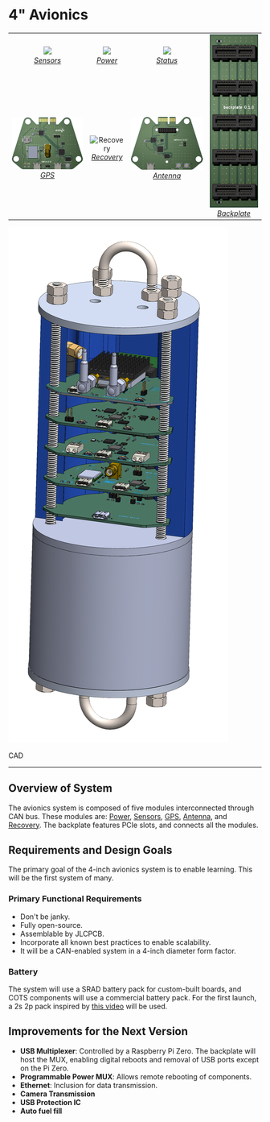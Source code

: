 # 4" Avionics

<style>
/* Disable background highlight on hover */
table tr:hover, table td:hover {
  background-color: transparent !important;
}

/* Prevent text selection when hovering */
table, table * {
  user-select: none;
}
</style>

<div align="center">
  <table>
    <!-- First Row -->
    <tr>
      <td align="center" style="vertical-align: middle;">
        <img src="https://raw.githubusercontent.com/sonicavionics/4in-sensors/refs/heads/main/images/board.front.png" style="height:auto; width:300px;" />
        <br />
        <a href="PCB-Modules/sensors/"><i>Sensors</i></a>
      </td>
      <td align="center" style="vertical-align: middle;">
        <img src="https://raw.githubusercontent.com/sonicavionics/4in-power/refs/heads/main/images/board.front.png" style="height:auto; width:300px;" />
        <br />
        <a href="PCB-Modules/power/"><i>Power</i></a>
      </td>
      <td align="center" style="vertical-align: middle;">
        <img src="https://raw.githubusercontent.com/sonicavionics/4in-status/refs/heads/main/images/board.front.png" style="height:auto; width:300px;" />
        <br />
        <a href="PCB-Modules/status/"><i>Status</i></a>
      </td>
      <!-- Extra column cell with rowspan -->
      <td rowspan="2" align="center" style="vertical-align: middle;">
        <img src="https://raw.githubusercontent.com/sonicavionics/4in-backplate/refs/heads/main/images/board.front.png" alt="Longer Image" style="height:auto; width:150px;" />
        <br />
        <a href="PCB-Modules/backplate/"><i>Backplate</i></a>
      </td>
    </tr>
    <!-- Second Row -->
    <tr>
      <td align="center" style="vertical-align: middle;">
        <img src="https://raw.githubusercontent.com/sonicavionics/4in-gps/refs/heads/main/images/board.front.png" alt="GPS" style="height:auto; width:300px;" />
        <br />
        <a href="PCB-Modules/gps/"><i>GPS</i></a>
      </td>
      <td align="center" style="vertical-align: middle;">
        <img src="https://raw.githubusercontent.com/sonicavionics/4in-recovery/refs/heads/main/images/board.front.png" alt="Recovery" style="height:auto; width:300px;" />
        <br />
        <a href="PCB-Modules/recovery/"><i>Recovery</i></a>
      </td>
      <td align="center" style="vertical-align: middle;">
        <img src="https://raw.githubusercontent.com/sonicavionics/4in-antenna/refs/heads/main/images/board.front.png" alt="Antenna" style="height:auto; width:300px;" />
        <br />
        <a href="PCB-Modules/antenna/"><i>Antenna</i></a>
      </td>
    </tr>
  </table>
</div>

![alt text](https://raw.githubusercontent.com/sonicavionics/4in-avionics/refs/heads/main/exports/images/avionics_rack.PNG)
<p class="image-caption">CAD</p>

---

## Overview of System

The avionics system is composed of five  modules interconnected through CAN bus. These modules are: [Power](PCB-Modules/power.md), [Sensors](PCB-Modules/sensors.md), [GPS](PCB-Modules/gps.md), [Antenna](PCB-Modules/antenna.md), and [Recovery](PCB-Modules/recovery.md). The backplate features PCIe slots, and connects all the modules.

## Requirements and Design Goals

The primary goal of the 4-inch avionics system is to enable learning. This will be the first system of many. 

### Primary Functional Requirements

- Don't be janky.
- Fully open-source.
- Assemblable by JLCPCB.
- Incorporate all known best practices to enable scalability.
- It will be a CAN-enabled system in a 4-inch diameter form factor.

### Battery

The system will use a SRAD battery pack for custom-built boards, and COTS components will use a commercial battery pack. For the first launch, a 2s 2p pack inspired by [this video](https://www.youtube.com/watch?v=3dD5KmM8ciU) will be used.

## Improvements for the Next Version

- **USB Multiplexer**: Controlled by a Raspberry Pi Zero. The backplate will host the MUX, enabling digital reboots and removal of USB ports except on the Pi Zero.
- **Programmable Power MUX**: Allows remote rebooting of components.
- **Ethernet**: Inclusion for data transmission.
- **Camera Transmission**
- **USB Protection IC**
- **Auto fuel fill**
